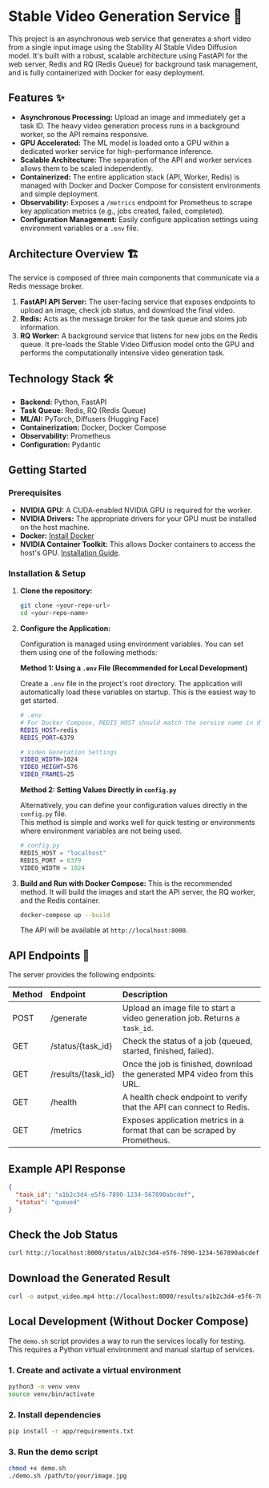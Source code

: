 # Stable Video Generation Service 🎥

This project is an asynchronous web service that generates a short video from a single input image using the Stability AI Stable Video Diffusion model. It's built with a robust, scalable architecture using FastAPI for the web server, Redis and RQ (Redis Queue) for background task management, and is fully containerized with Docker for easy deployment.

## Features ✨

- **Asynchronous Processing:** Upload an image and immediately get a task ID. The heavy video generation process runs in a background worker, so the API remains responsive.
- **GPU Accelerated:** The ML model is loaded onto a GPU within a dedicated worker service for high-performance inference.
- **Scalable Architecture:** The separation of the API and worker services allows them to be scaled independently.
- **Containerized:** The entire application stack (API, Worker, Redis) is managed with Docker and Docker Compose for consistent environments and simple deployment.
- **Observability:** Exposes a `/metrics` endpoint for Prometheus to scrape key application metrics (e.g., jobs created, failed, completed).
- **Configuration Management:** Easily configure application settings using environment variables or a `.env` file.

## Architecture Overview 🏗️

The service is composed of three main components that communicate via a Redis message broker.

1.  **FastAPI API Server:** The user-facing service that exposes endpoints to upload an image, check job status, and download the final video.
2.  **Redis:** Acts as the message broker for the task queue and stores job information.
3.  **RQ Worker:** A background service that listens for new jobs on the Redis queue. It pre-loads the Stable Video Diffusion model onto the GPU and performs the computationally intensive video generation task.

## Technology Stack 🛠️

- **Backend:** Python, FastAPI
- **Task Queue:** Redis, RQ (Redis Queue)
- **ML/AI:** PyTorch, Diffusers (Hugging Face)
- **Containerization:** Docker, Docker Compose
- **Observability:** Prometheus
- **Configuration:** Pydantic

## Getting Started

### Prerequisites

- **NVIDIA GPU:** A CUDA-enabled NVIDIA GPU is required for the worker.
- **NVIDIA Drivers:** The appropriate drivers for your GPU must be installed on the host machine.
- **Docker:** [Install Docker](https://docs.docker.com/get-docker/)
- **NVIDIA Container Toolkit:** This allows Docker containers to access the host's GPU. [Installation Guide](https://docs.nvidia.com/datacenter/cloud-native/container-toolkit/latest/install-guide.html).

### Installation & Setup

1.  **Clone the repository:**
    ```bash
    git clone <your-repo-url>
    cd <your-repo-name>
    ```

2. **Configure the Application:**

    Configuration is managed using environment variables. You can set them using one of the following methods:

    **Method 1: Using a `.env` File (Recommended for Local Development)**

    Create a `.env` file in the project's root directory. The application will automatically load these variables on startup. This is the easiest way to get started.

    ```bash
    # .env
    # For Docker Compose, REDIS_HOST should match the service name in docker-compose.yml
    REDIS_HOST=redis
    REDIS_PORT=6379

    # Video Generation Settings
    VIDEO_WIDTH=1024
    VIDEO_HEIGHT=576
    VIDEO_FRAMES=25
    ```

    **Method 2: Setting Values Directly in `config.py`**

    Alternatively, you can define your configuration values directly in the `config.py` file.  
    This method is simple and works well for quick testing or environments where environment variables are not being used.

    ```python
    # config.py
    REDIS_HOST = "localhost"
    REDIS_PORT = 6379
    VIDEO_WIDTH = 1024
    ```

3.  **Build and Run with Docker Compose:**
    This is the recommended method. It will build the images and start the API server, the RQ worker, and the Redis container.
    ```bash
    docker-compose up --build
    ```
    The API will be available at `http://localhost:8000`.

## API Endpoints 📖

The server provides the following endpoints:

| Method | Endpoint          | Description                                                               |
| :----- | :---------------- | :------------------------------------------------------------------------ |
| POST   | /generate         | Upload an image file to start a video generation job. Returns a `task_id`.  |
| GET    | /status/{task_id} | Check the status of a job (queued, started, finished, failed).            |
| GET    | /results/{task_id}| Once the job is finished, download the generated MP4 video from this URL. |
| GET    | /health           | A health check endpoint to verify that the API can connect to Redis.      |
| GET    | /metrics          | Exposes application metrics in a format that can be scraped by Prometheus. |

## Example API Response

```json
{
  "task_id": "a1b2c3d4-e5f6-7890-1234-567890abcdef",
  "status": "queued"
}
```

## Check the Job Status

```bash
curl http://localhost:8000/status/a1b2c3d4-e5f6-7890-1234-567890abcdef
```

## Download the Generated Result

```bash
curl -o output_video.mp4 http://localhost:8000/results/a1b2c3d4-e5f6-7890-1234-567890abcdef
```

## Local Development (Without Docker Compose)

The `demo.sh` script provides a way to run the services locally for testing.  
This requires a Python virtual environment and manual startup of services.

### 1. Create and activate a virtual environment

```bash
python3 -m venv venv
source venv/bin/activate
```

### 2. Install dependencies

```bash
pip install -r app/requirements.txt
```

### 3. Run the demo script

```bash
chmod +x demo.sh
./demo.sh /path/to/your/image.jpg
```